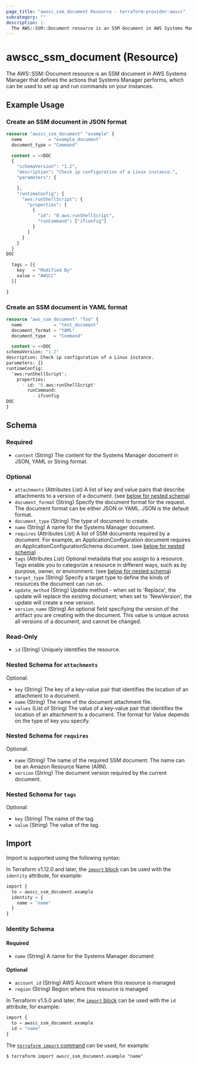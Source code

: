 ```yaml
---
page_title: "awscc_ssm_document Resource - terraform-provider-awscc"
subcategory: ""
description: |-
  The AWS::SSM::Document resource is an SSM document in AWS Systems Manager that defines the actions that Systems Manager performs, which can be used to set up and run commands on your instances.
---
```


# awscc_ssm_document (Resource)

The AWS::SSM::Document resource is an SSM document in AWS Systems Manager that defines the actions that Systems Manager performs, which can be used to set up and run commands on your instances.

## Example Usage

### Create an SSM document in JSON format

```terraform
resource "awscc_ssm_document" "example" {
  name          = "example_document"
  document_type = "Command"

  content = <<DOC
  {
    "schemaVersion": "1.2",
    "description": "Check ip configuration of a Linux instance.",
    "parameters": {

    },
    "runtimeConfig": {
      "aws:runShellScript": {
        "properties": [
          {
            "id": "0.aws:runShellScript",
            "runCommand": ["ifconfig"]
          }
        ]
      }
    }
  }
DOC

  tags = [{
    key   = "Modified By"
    value = "AWSCC"
  }]

}
```

### Create an SSM document in YAML format

```terraform
resource "aws_ssm_document" "foo" {
  name            = "test_document"
  document_format = "YAML"
  document_type   = "Command"

  content = <<DOC
schemaVersion: '1.2'
description: Check ip configuration of a Linux instance.
parameters: {}
runtimeConfig:
  'aws:runShellScript':
    properties:
      - id: '0.aws:runShellScript'
        runCommand:
          - ifconfig
DOC
}
```


<!-- schema generated by tfplugindocs -->
## Schema

### Required

- `content` (String) The content for the Systems Manager document in JSON, YAML or String format.

### Optional

- `attachments` (Attributes List) A list of key and value pairs that describe attachments to a version of a document. (see [below for nested schema](#nestedatt--attachments))
- `document_format` (String) Specify the document format for the request. The document format can be either JSON or YAML. JSON is the default format.
- `document_type` (String) The type of document to create.
- `name` (String) A name for the Systems Manager document.
- `requires` (Attributes List) A list of SSM documents required by a document. For example, an ApplicationConfiguration document requires an ApplicationConfigurationSchema document. (see [below for nested schema](#nestedatt--requires))
- `tags` (Attributes List) Optional metadata that you assign to a resource. Tags enable you to categorize a resource in different ways, such as by purpose, owner, or environment. (see [below for nested schema](#nestedatt--tags))
- `target_type` (String) Specify a target type to define the kinds of resources the document can run on.
- `update_method` (String) Update method - when set to 'Replace', the update will replace the existing document; when set to 'NewVersion', the update will create a new version.
- `version_name` (String) An optional field specifying the version of the artifact you are creating with the document. This value is unique across all versions of a document, and cannot be changed.

### Read-Only

- `id` (String) Uniquely identifies the resource.

<a id="nestedatt--attachments"></a>
### Nested Schema for `attachments`

Optional:

- `key` (String) The key of a key-value pair that identifies the location of an attachment to a document.
- `name` (String) The name of the document attachment file.
- `values` (List of String) The value of a key-value pair that identifies the location of an attachment to a document. The format for Value depends on the type of key you specify.


<a id="nestedatt--requires"></a>
### Nested Schema for `requires`

Optional:

- `name` (String) The name of the required SSM document. The name can be an Amazon Resource Name (ARN).
- `version` (String) The document version required by the current document.


<a id="nestedatt--tags"></a>
### Nested Schema for `tags`

Optional:

- `key` (String) The name of the tag.
- `value` (String) The value of the tag.

## Import

Import is supported using the following syntax:

In Terraform v1.12.0 and later, the [`import` block](https://developer.hashicorp.com/terraform/language/import) can be used with the `identity` attribute, for example:

```terraform
import {
  to = awscc_ssm_document.example
  identity = {
    name = "name"
  }
}
```

<!-- schema generated by tfplugindocs -->
### Identity Schema

#### Required

- `name` (String) A name for the Systems Manager document

#### Optional

- `account_id` (String) AWS Account where this resource is managed
- `region` (String) Region where this resource is managed

In Terraform v1.5.0 and later, the [`import` block](https://developer.hashicorp.com/terraform/language/import) can be used with the `id` attribute, for example:

```terraform
import {
  to = awscc_ssm_document.example
  id = "name"
}
```

The [`terraform import` command](https://developer.hashicorp.com/terraform/cli/commands/import) can be used, for example:

```shell
$ terraform import awscc_ssm_document.example "name"
```